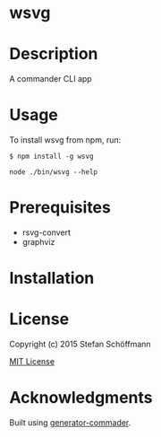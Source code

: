 wsvg
=============

# Description

A commander CLI app

# Usage

To install wsvg from npm, run:

```
$ npm install -g wsvg
```

```node ./bin/wsvg --help```

# Prerequisites

- rsvg-convert
- graphviz

# Installation

# License

Copyright (c) 2015 Stefan Schöffmann

[MIT License](http://en.wikipedia.org/wiki/MIT_License)

# Acknowledgments

Built using [generator-commader](https://github.com/Hypercubed/generator-commander).
